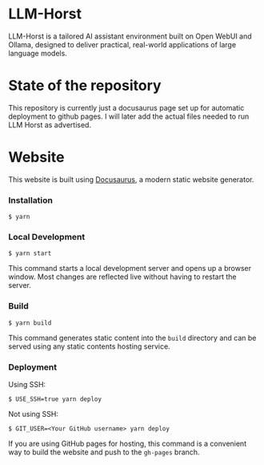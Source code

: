 # LLM-Horst

LLM-Horst is a tailored AI assistant environment built on Open WebUI and Ollama, designed to deliver practical, real-world applications of large language models.

# State of the repository

This repository is currently just a docusaurus page set up for automatic deployment to github pages.
I will later add the actual files needed to run LLM Horst as advertised.

# Website

This website is built using [Docusaurus](https://docusaurus.io/), a modern static website generator.

### Installation

```
$ yarn
```

### Local Development

```
$ yarn start
```

This command starts a local development server and opens up a browser window. Most changes are reflected live without having to restart the server.

### Build

```
$ yarn build
```

This command generates static content into the `build` directory and can be served using any static contents hosting service.

### Deployment

Using SSH:

```
$ USE_SSH=true yarn deploy
```

Not using SSH:

```
$ GIT_USER=<Your GitHub username> yarn deploy
```

If you are using GitHub pages for hosting, this command is a convenient way to build the website and push to the `gh-pages` branch.
